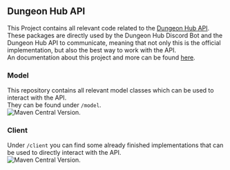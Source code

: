 ## Dungeon Hub API

This Project contains all relevant code related to the [Dungeon Hub API](https://api.dungeon-hub.net/). \
These packages are directly used by the Dungeon Hub Discord Bot and the Dungeon Hub API to communicate, meaning that not only this is the official implementation, but also the best way to work with the API. \
An documentation about this project and more can be found [here](https://docs.dungeon-hub.net/).

### Model
This repository contains all relevant model classes which can be used to interact with the API. \
They can be found under `/model`. \
![Maven Central Version](https://img.shields.io/maven-central/v/net.dungeon-hub.api/model).

### Client
Under `/client` you can find some already finished implementations that can be used to directly interact with the API. \
![Maven Central Version](https://img.shields.io/maven-central/v/net.dungeon-hub.api/client).
